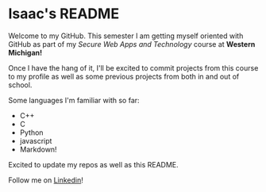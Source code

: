 # Isaac's README 

Welcome to my GitHub. This semester I am getting myself oriented with GitHub as part of my _Secure Web Apps and Technology_ course at **Western Michigan!**

Once I have the hang of it, I'll be excited to commit projects from this course to my profile as well as some previous projects from both in and out of school.

Some languages I'm familiar with so far:
- C++
- C
- Python
- javascript
- Markdown!

Excited to update my repos as well as this README.

Follow me on [Linkedin](https://www.linkedin.com/in/isaac-lussier-lifelonglearner/)!
<!--
**IsaacLussier/IsaacLussier** is a ✨ _special_ ✨ repository because its `README.md` (this file) appears on your GitHub profile.

Here are some ideas to get you started:

- 🔭 I’m currently working on ...
- 🌱 I’m currently learning ...
- 👯 I’m looking to collaborate on ...
- 🤔 I’m looking for help with ...
- 💬 Ask me about ...
- 📫 How to reach me: ...
- 😄 Pronouns: ...
- ⚡ Fun fact: ...
-->
